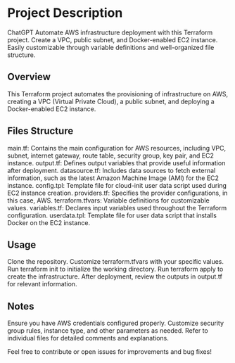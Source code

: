 # Project Description
 ChatGPT Automate AWS infrastructure deployment with this Terraform project. Create a VPC, public subnet, and Docker-enabled EC2 instance. Easily customizable through variable definitions and well-organized file structure.

## Overview
This Terraform project automates the provisioning of infrastructure on AWS, creating a VPC (Virtual Private Cloud), a public subnet, and deploying a Docker-enabled EC2 instance.

## Files Structure
main.tf: Contains the main configuration for AWS resources, including VPC, subnet, internet gateway, route table, security group, key pair, and EC2 instance.
output.tf: Defines output variables that provide useful information after deployment.
datasource.tf: Includes data sources to fetch external information, such as the latest Amazon Machine Image (AMI) for the EC2 instance.
config.tpl: Template file for cloud-init user data script used during EC2 instance creation.
providers.tf: Specifies the provider configurations, in this case, AWS.
terraform.tfvars: Variable definitions for customizable values.
variables.tf: Declares input variables used throughout the Terraform configuration.
userdata.tpl: Template file for user data script that installs Docker on the EC2 instance.


## Usage
Clone the repository.
Customize terraform.tfvars with your specific values.
Run terraform init to initialize the working directory.
Run terraform apply to create the infrastructure.
After deployment, review the outputs in output.tf for relevant information.
## Notes
Ensure you have AWS credentials configured properly.
Customize security group rules, instance type, and other parameters as needed.
Refer to individual files for detailed comments and explanations.


Feel free to contribute or open issues for improvements and bug fixes!

